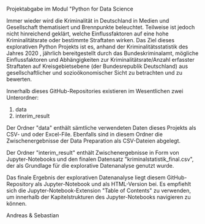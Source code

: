 Projektabgabe im Modul "Python for Data Science

Immer wieder wird die Kriminalität in Deutschland in Medien und Gesellschaft thematisiert und Brennpunkte beleuchtet. Teilweise ist jedoch nicht hinreichend geklärt, welche Einflussfaktoren auf eine hohe Kriminalitätsrate oder bestimmte Straftaten wirken. Das Ziel dieses explorativen Python Projekts ist es, anhand der Kriminalitätsstatistik des Jahres 2020 , jährlich bereitgestellt durch das Bundeskriminalamt, mögliche Einflussfaktoren und Abhängigkeiten zur Kriminalitätsrate/Anzahl erfasster Straftaten auf Kreisgebietsebene (der Bundesrepublik Deutschland) aus gesellschaftlicher und sozioökonomischer Sicht zu betrachten und zu bewerten. 

Innerhalb dieses GitHub-Repositories existieren im Wesentlichen zwei Unterordner:
1. data
2. interim_result

Der Ordner "data" enthält sämtliche verwendeten Daten dieses Projekts als CSV- und oder Excel-File. Ebenfalls sind  in diesem Ordner die Zwischenergebnisse der Data Preparation als CSV-Dateien abgelegt.

Der Ordner "interim_result" enthält Zwischenergebnisse in Form von Jupyter-Notebooks und den finalen Datensatz "kriminalstatistik_final.csv", der als Grundlage für die explorative Datenanalyse genutzt wurde.

Das finale Ergebnis der explorativen Datenanalyse liegt diesem GitHub-Repository als Jupyter-Notebook und als HTML-Version bei. Es empfiehlt sich die Jupyter-Notebook-Extension "Table of Contents" zu verwenden, um innerhalb der Kapitelstrukturen des Jupyter-Notebooks navigieren zu können.


Andreas & Sebastian
